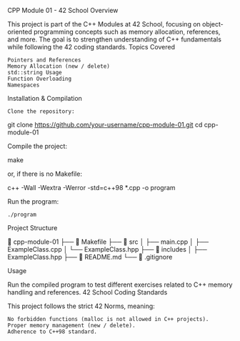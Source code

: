 CPP Module 01 - 42 School
Overview

This project is part of the C++ Modules at 42 School, focusing on object-oriented programming concepts such as memory allocation, references, and more. The goal is to strengthen understanding of C++ fundamentals while following the 42 coding standards.
Topics Covered

    Pointers and References
    Memory Allocation (new / delete)
    std::string Usage
    Function Overloading
    Namespaces

Installation & Compilation

    Clone the repository:

git clone https://github.com/your-username/cpp-module-01.git
cd cpp-module-01

Compile the project:

make

or, if there is no Makefile:

c++ -Wall -Wextra -Werror -std=c++98 *.cpp -o program

Run the program:

    ./program

Project Structure

📂 cpp-module-01
├── 📄 Makefile
├── 📂 src
│   ├── main.cpp
│   ├── ExampleClass.cpp
│   └── ExampleClass.hpp
├── 📂 includes
│   ├── ExampleClass.hpp
├── 📄 README.md
└── 📄 .gitignore

Usage

Run the compiled program to test different exercises related to C++ memory handling and references.
42 School Coding Standards

This project follows the strict 42 Norms, meaning:

    No forbidden functions (malloc is not allowed in C++ projects).
    Proper memory management (new / delete).
    Adherence to C++98 standard.
